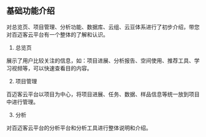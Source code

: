 ## 基础功能介绍

对总览页、项目管理、分析功能、数据库、云组、云豆体系进行了初步介绍，带您对百迈客云平台有一个整体的了解和认识。

1. 总览页

展示了用户比较关注的信息，如：项目进展、分析报告、空间使用、推荐工具、学习视频等，可以快速查看目的内容。

2. 项目管理

百迈客云平台以项目为中心，将项目进展、任务、数据、样品信息等统一放到项目中进行管理。

3. 分析

对百迈客云平台的分析平台和分析工具进行整体说明和介绍。